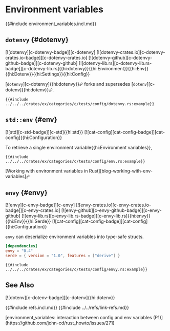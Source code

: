 # Environment variables

{{#include environment_variables.incl.md}}

## `dotenvy` {#dotenvy}

[![dotenvy][c-dotenvy-badge]][c-dotenvy] [![dotenvy-crates.io][c-dotenvy-crates.io-badge]][c-dotenvy-crates.io] [![dotenvy-github][c-dotenvy-github-badge]][c-dotenvy-github] [![dotenvy-lib.rs][c-dotenvy-lib.rs-badge]][c-dotenvy-lib.rs]{{hi:dotenvy}}{{hi:Environment}}{{hi:Env}}{{hi:Dotenv}}{{hi:Settings}}{{hi:Config}}

[`dotenvy`][c-dotenvy]{{hi:dotenvy}}⮳ forks and supersedes [`dotenv`][c-dotenv]{{hi:dotenv}}⮳.

```rust,editable,noplayground
{{#include ../../../crates/ex/categories/c/tests/config/dotenvy.rs:example}}
```

## `std::env` {#env}

[![std][c-std-badge]][c-std]{{hi:std}} [![cat-config][cat-config-badge]][cat-config]{{hi:Configuration}}

To retrieve a single environment variable{{hi:Environment variables}},

```rust,editable,should_panic
{{#include ../../../crates/ex/categories/c/tests/config/env.rs:example}}
```

[Working with environment variables in Rust][blog-working-with-env-variables]⮳

## `envy` {#envy}

[![envy][c-envy-badge]][c-envy] [![envy-crates.io][c-envy-crates.io-badge]][c-envy-crates.io] [![envy-github][c-envy-github-badge]][c-envy-github] [![envy-lib.rs][c-envy-lib.rs-badge]][c-envy-lib.rs]{{hi:envy}}{{hi:Env}}{{hi:Serde}} [![cat-config][cat-config-badge]][cat-config]{{hi:Configuration}}

`envy` can deserialize environment variables into type-safe structs.

```toml
[dependencies]
envy = "0.4"
serde = { version = "1.0", features = ["derive"] }
```

```rust,editable,should_panic,noplayground
{{#include ../../../crates/ex/categories/c/tests/config/envy.rs:example}}
```

## See Also

[![dotenv][c-dotenv-badge]][c-dotenv]{{hi:dotenv}}

{{#include refs.incl.md}}
{{#include ../../refs/link-refs.md}}

<div class="hidden">
[environment_variables: interaction between config and env variables (P1)](https://github.com/john-cd/rust_howto/issues/271)
</div>

